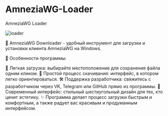 # AmneziaWG-Loader

AmneziaWG Loader


![loader](https://github.com/user-attachments/assets/31ef9270-05f8-4dc4-86db-174dec06bb40)

🌟 AmneziaWG Downloader - удобный инструмент для загрузки и установки клиента AmneziaWG на Windows.

🚀 Особенности программы:

💾 Легкая загрузка: выбирайте местоположение для сохранения файла одним кликом.
🔽 Простой процесс скачивания: интерфейс, в котором легко ориентироваться.
🛠️ Поддержка разработчика: свяжитесь с разработчиком через VK, Telegram или GitHub прямо из программы.
📐 Современный интерфейс: стильный шестиугольный дизайн для тех, кто ценит эстетику.
✨ Программа делает процесс загрузки быстрым и комфортным, а также радует вас красивым и продуманным интерфейсом.
